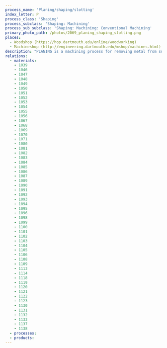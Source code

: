 ```yaml
---
process_name: 'Planing/shaping/slotting'
index_letter: P
process_class: 'Shaping'
process_subclass: 'Shaping: Machining'
process_sub_subclass: 'Shaping: Machining: Conventional Machining'
primary_photo_path: /photos/2069_planing_shaping_slotting.png
places: 
  - Woodshop (https://hop.dartmouth.edu/online/woodworking)
  - Machineshop (http://engineering.dartmouth.edu/mshop/machines.html)
description: "PLANING is a machining process for removing metal from surfaces in horizontal, vertical, or angular planes. In this process, the workpiece is reciprocated in a linear motion against one or more single-point tools. Although planing is most widely used for producing flat surfaces on large workpieces, the process can also be used to produce contours and a variety of irregular shapes, such as deep slots, helical grooves , and internal guide surfaces. SHAPING AND SLOTTING are machining processes that remove metal from surfaces with a single-point tool mounted on a reciprocating ram."
relations: 
  - materials: 
    - 1039
    - 1046
    - 1047
    - 1048
    - 1049
    - 1050
    - 1051
    - 1052
    - 1053
    - 1054
    - 1055
    - 1056
    - 1067
    - 1068
    - 1069
    - 1070
    - 1071
    - 1080
    - 1081
    - 1082
    - 1083
    - 1084
    - 1085
    - 1086
    - 1087
    - 1089
    - 1090
    - 1091
    - 1092
    - 1093
    - 1094
    - 1095
    - 1096
    - 1098
    - 1099
    - 1100
    - 1101
    - 1102
    - 1103
    - 1104
    - 1105
    - 1106
    - 1108
    - 1109
    - 1113
    - 1114
    - 1118
    - 1119
    - 1120
    - 1121
    - 1122
    - 1123
    - 1130
    - 1131
    - 1132
    - 1133
    - 1137
    - 1138
  - processes: 
  - products: 
---
```

